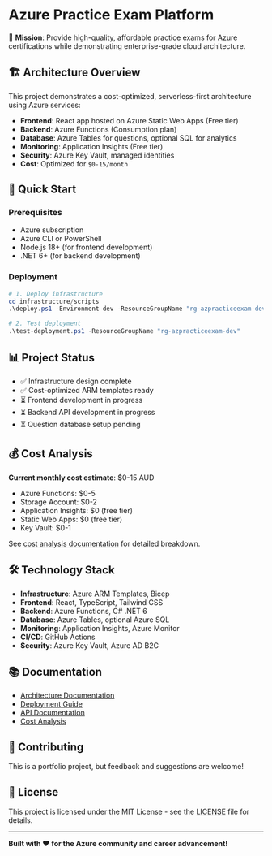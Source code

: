 # Azure Practice Exam Platform

🎯 **Mission**: Provide high-quality, affordable practice exams for Azure certifications while demonstrating enterprise-grade cloud architecture.

## 🏗️ Architecture Overview

This project demonstrates a cost-optimized, serverless-first architecture using Azure services:

- **Frontend**: React app hosted on Azure Static Web Apps (Free tier)
- **Backend**: Azure Functions (Consumption plan)
- **Database**: Azure Tables for questions, optional SQL for analytics
- **Monitoring**: Application Insights (Free tier)
- **Security**: Azure Key Vault, managed identities
- **Cost**: Optimized for `$0-15/month`

## 🚀 Quick Start

### Prerequisites
- Azure subscription
- Azure CLI or PowerShell
- Node.js 18+ (for frontend development)
- .NET 6+ (for backend development)

### Deployment
```powershell
# 1. Deploy infrastructure
cd infrastructure/scripts
.\deploy.ps1 -Environment dev -ResourceGroupName "rg-azpracticeexam-dev" -Location "Australia East"

# 2. Test deployment
.\test-deployment.ps1 -ResourceGroupName "rg-azpracticeexam-dev"
```

## 📊 Project Status

- ✅ Infrastructure design complete
- ✅ Cost-optimized ARM templates ready
- ⏳ Frontend development in progress
- ⏳ Backend API development in progress
- ⏳ Question database setup pending

## 💰 Cost Analysis

**Current monthly cost estimate**: $0-15 AUD
- Azure Functions: $0-5
- Storage Account: $0-2
- Application Insights: $0 (free tier)
- Static Web Apps: $0 (free tier)
- Key Vault: $0-1

See [cost analysis documentation](docs/cost-analysis/) for detailed breakdown.

## 🛠️ Technology Stack

- **Infrastructure**: Azure ARM Templates, Bicep
- **Frontend**: React, TypeScript, Tailwind CSS
- **Backend**: Azure Functions, C# .NET 6
- **Database**: Azure Tables, optional Azure SQL
- **Monitoring**: Application Insights, Azure Monitor
- **CI/CD**: GitHub Actions
- **Security**: Azure Key Vault, Azure AD B2C

## 📚 Documentation

- [Architecture Documentation](docs/architecture/)
- [Deployment Guide](docs/deployment/)
- [API Documentation](docs/api/)
- [Cost Analysis](docs/cost-analysis/)

## 🤝 Contributing

This is a portfolio project, but feedback and suggestions are welcome!

## 📄 License

This project is licensed under the MIT License - see the [LICENSE](LICENSE) file for details.

---

**Built with ❤️ for the Azure community and career advancement!**
